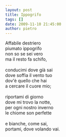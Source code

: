 ```yaml
---
layout: post
title: Ippogrifo
tags: []
date: 2009-11-10 21:45:00
author: pietro
---
```

Affabile destriero<br/>piumato ippogrifo<br/>non so se sei vero<br/>ma il resto fa schifo,<br/><br/>conducimi dove già sai<br/>dove soffia il vento tuo<br/>dov'è quello che hai<br/>a cercare il cuore mio;<br/><br/>riportami di giorno<br/>dove mi trovo la notte,<br/>per ogni nostro inverno<br/>le chiome son perfette<br/><br/>e bianche, come sai,<br/>portami, dove volando vai.
